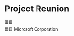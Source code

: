 # Project Reunion

🟥🟩                                                                                                                    
🟦🟨
        Microsoft Corporation

